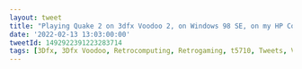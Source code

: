 ```yaml
---
layout: tweet
title: "Playing Quake 2 on 3dfx Voodoo 2, on Windows 98 SE, on my HP Compaq Thin Client. A minor miracle this works as well as it does. Also v happy with my railgun skills - still got it!"
date: '2022-02-13 13:03:00:00'
tweetId: 1492922391223283714
tags: [3Dfx, 3Dfx Voodoo, Retrocomputing, Retrogaming, t5710, Tweets, Videogames]
---
```





 